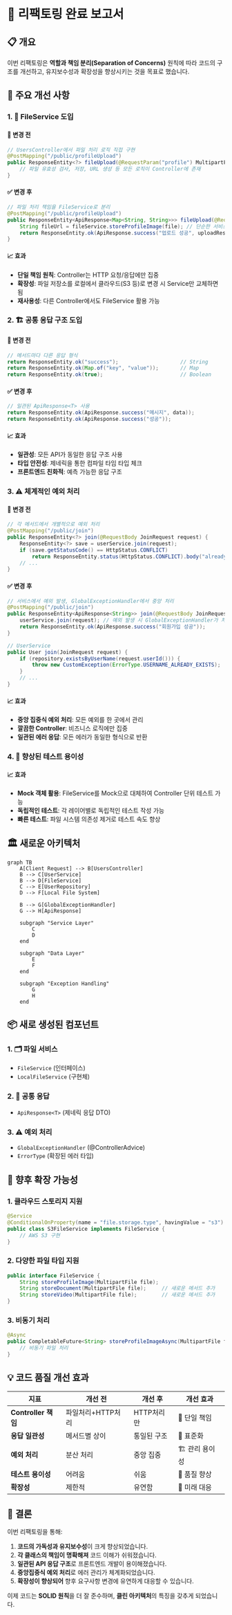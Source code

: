 # 🔄 리팩토링 완료 보고서

## 📋 개요

이번 리팩토링은 **역할과 책임 분리(Separation of Concerns)** 원칙에 따라 코드의 구조를 개선하고, 유지보수성과 확장성을 향상시키는 것을 목표로 했습니다.

## 🎯 주요 개선 사항

### 1. 📁 FileService 도입

#### 🔧 변경 전
```java
// UsersController에서 파일 처리 로직 직접 구현
@PostMapping("/public/profileUpload")
public ResponseEntity<?> fileUpload(@RequestParam("profile") MultipartFile[] files) {
    // 파일 유효성 검사, 저장, URL 생성 등 모든 로직이 Controller에 존재
}
```

#### ✅ 변경 후
```java
// 파일 처리 책임을 FileService로 분리
@PostMapping("/public/profileUpload")
public ResponseEntity<ApiResponse<Map<String, String>>> fileUpload(@RequestParam("profile") MultipartFile[] files) {
    String fileUrl = fileService.storeProfileImage(file); // 단순한 서비스 호출
    return ResponseEntity.ok(ApiResponse.success("업로드 성공", uploadResults));
}
```

#### 📈 효과
- **단일 책임 원칙**: Controller는 HTTP 요청/응답에만 집중
- **확장성**: 파일 저장소를 로컬에서 클라우드(S3 등)로 변경 시 Service만 교체하면 됨
- **재사용성**: 다른 Controller에서도 FileService 활용 가능

### 2. 🏗️ 공통 응답 구조 도입

#### 🔧 변경 전
```java
// 메서드마다 다른 응답 형식
return ResponseEntity.ok("success");                    // String
return ResponseEntity.ok(Map.of("key", "value"));       // Map
return ResponseEntity.ok(true);                         // Boolean
```

#### ✅ 변경 후
```java
// 일관된 ApiResponse<T> 사용
return ResponseEntity.ok(ApiResponse.success("메시지", data));
return ResponseEntity.ok(ApiResponse.success("성공"));
```

#### 📈 효과
- **일관성**: 모든 API가 동일한 응답 구조 사용
- **타입 안전성**: 제네릭을 통한 컴파일 타임 타입 체크
- **프론트엔드 친화적**: 예측 가능한 응답 구조

### 3. ⚠️ 체계적인 예외 처리

#### 🔧 변경 전
```java
// 각 메서드에서 개별적으로 예외 처리
@PostMapping("/public/join")
public ResponseEntity<?> join(@RequestBody JoinRequest request) {
    ResponseEntity<?> save = userService.join(request);
    if (save.getStatusCode() == HttpStatus.CONFLICT)
        return ResponseEntity.status(HttpStatus.CONFLICT).body("already exist");
    // ...
}
```

#### ✅ 변경 후
```java
// 서비스에서 예외 발생, GlobalExceptionHandler에서 중앙 처리
@PostMapping("/public/join")
public ResponseEntity<ApiResponse<String>> join(@RequestBody JoinRequest request) {
    userService.join(request); // 예외 발생 시 GlobalExceptionHandler가 처리
    return ResponseEntity.ok(ApiResponse.success("회원가입 성공"));
}

// UserService
public User join(JoinRequest request) {
    if (repository.existsByUserName(request.userId())) {
        throw new CustomException(ErrorType.USERNAME_ALREADY_EXISTS);
    }
    // ...
}
```

#### 📈 효과
- **중앙 집중식 예외 처리**: 모든 예외를 한 곳에서 관리
- **깔끔한 Controller**: 비즈니스 로직에만 집중
- **일관된 에러 응답**: 모든 에러가 동일한 형식으로 반환

### 4. 🧪 향상된 테스트 용이성

#### 📈 효과
- **Mock 객체 활용**: FileService를 Mock으로 대체하여 Controller 단위 테스트 가능
- **독립적인 테스트**: 각 레이어별로 독립적인 테스트 작성 가능
- **빠른 테스트**: 파일 시스템 의존성 제거로 테스트 속도 향상

## 🏛️ 새로운 아키텍처

```mermaid
graph TB
    A[Client Request] --> B[UsersController]
    B --> C[UserService]
    B --> D[FileService]
    C --> E[UserRepository]
    D --> F[Local File System]
    
    B --> G[GlobalExceptionHandler]
    G --> H[ApiResponse]
    
    subgraph "Service Layer"
        C
        D
    end
    
    subgraph "Data Layer"
        E
        F
    end
    
    subgraph "Exception Handling"
        G
        H
    end
```

## 📦 새로 생성된 컴포넌트

### 1. 🗂️ 파일 서비스
- `FileService` (인터페이스)
- `LocalFileService` (구현체)

### 2. 📡 공통 응답
- `ApiResponse<T>` (제네릭 응답 DTO)

### 3. ⚠️ 예외 처리
- `GlobalExceptionHandler` (@ControllerAdvice)
- `ErrorType` (확장된 에러 타입)

## 🚀 향후 확장 가능성

### 1. 클라우드 스토리지 지원
```java
@Service
@ConditionalOnProperty(name = "file.storage.type", havingValue = "s3")
public class S3FileService implements FileService {
    // AWS S3 구현
}
```

### 2. 다양한 파일 타입 지원
```java
public interface FileService {
    String storeProfileImage(MultipartFile file);
    String storeDocument(MultipartFile file);     // 새로운 메서드 추가
    String storeVideo(MultipartFile file);        // 새로운 메서드 추가
}
```

### 3. 비동기 처리
```java
@Async
public CompletableFuture<String> storeProfileImageAsync(MultipartFile file) {
    // 비동기 파일 처리
}
```

## 💡 코드 품질 개선 효과

| 지표 | 개선 전 | 개선 후 | 개선 효과 |
|------|---------|---------|-----------|
| **Controller 책임** | 파일처리+HTTP처리 | HTTP처리만 | 🎯 단일 책임 |
| **응답 일관성** | 메서드별 상이 | 통일된 구조 | 📐 표준화 |
| **예외 처리** | 분산 처리 | 중앙 집중 | 🏗️ 관리 용이성 |
| **테스트 용이성** | 어려움 | 쉬움 | 🧪 품질 향상 |
| **확장성** | 제한적 | 유연함 | 🚀 미래 대응 |

## 🎉 결론

이번 리팩토링을 통해:
1. **코드의 가독성과 유지보수성**이 크게 향상되었습니다.
2. **각 클래스의 책임이 명확해져** 코드 이해가 쉬워졌습니다.
3. **일관된 API 응답 구조**로 프론트엔드 개발이 용이해졌습니다.
4. **중앙집중식 예외 처리**로 에러 관리가 체계화되었습니다.
5. **확장성이 향상되어** 향후 요구사항 변경에 유연하게 대응할 수 있습니다.

이제 코드는 **SOLID 원칙**을 더 잘 준수하며, **클린 아키텍처**의 특징을 갖추게 되었습니다.
